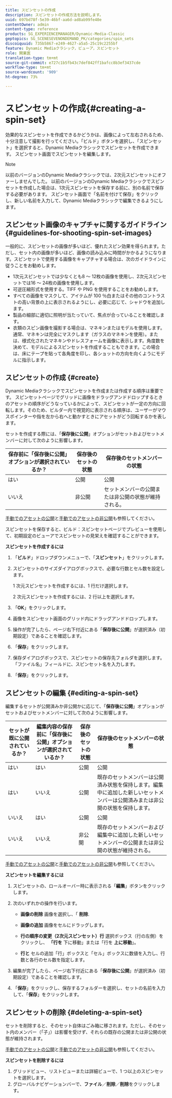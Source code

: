 ```yaml
---
title: スピンセットの作成
description: スピンセットの作成方法を説明します。
uuid: 697bd78f-5e39-46bf-aa6d-ad8ab99fe40e
contentOwner: admin
content-type: reference
products: SG_EXPERIENCEMANAGER/Dynamic-Media-Classic
geptopics: SG_SCENESEVENONDEMAND_PK/categories/spin_sets
discoiquuid: 735b5867-e249-4627-a5a5-25c19c2255bf
feature: Dynamic Mediaクラシック，ビューア，スピンセット
role: 開業医
translation-type: tm+mt
source-git-commit: e727c1b5fb43c7def842ff1bafcc8b3ef3437cde
workflow-type: tm+mt
source-wordcount: '909'
ht-degree: 73%

---
```



# スピンセットの作成{#creating-a-spin-set}

効果的なスピンセットを作成できるかどうかは、画像によって左右されるため、十分注意して撮影を行ってください。「ビルド」ボタンを選択し、「スピンセット」を選択すると、Dynamic Mediaクラシックでスピンセットを作成できます。 スピンセット画面でスピンセットを編集します。

>[!NOTE]
>
>以前のバージョンのDynamic Mediaクラシックでは、2次元スピンセットにオファーしませんでした。 以前のバージョンのDynamic Mediaクラシックでスピンセットを作成した場合は、1次元スピンセットを保存する前に、別の名前で保存する必要があります。 スピンセット画面で「名前を付けて保存」をクリックし、新しい名前を入力して、Dynamic Mediaクラシックで編集できるようにします。

## スピンセット画像のキャプチャに関するガイドライン {#guidelines-for-shooting-spin-set-images}

一般的に、スピンセットの画像が多いほど、優れたスピン効果を得られます。ただし、セット内の画像が多いほど、画像の読み込みに時間がかかるようになります。スピンセットで使用する画像をキャプチャする場合は、次のガイドラインに従うことをお勧めします。

* 1次元スピンセットでは少なくとも8 ～ 12枚の画像を使用し、2次元スピンセットでは16 ～ 24枚の画像を使用します。
* 可逆圧縮形式を使用する。TIFF や PNG を使用することをお勧めします。
* すべての画像をマスクして、アイテムが 100 ％白またはその他のコントラストの高い背景の上に表示されるようにし、必要に応じて、シャドウを追加します。
* 製品の細部に適切に照明が当たっていて、焦点が合っていることを確認します。
* 衣類のスピン画像を撮影する場合は、マネキンまたはモデルを使用します。通常、マネキンは完全にマスクします（ガラスのマネキンを使用）。または、様式化されたマネキンやドレスフォームを画像に表示します。角度数を決めて、モデルによるスピンセットを作成することもできます。この場合は、床にテープを貼って各角度を印し、各ショットの方向を向くようにモデルに指示します。

## スピンセットの作成  {#create}

Dynamic Mediaクラシックでスピンセットを作成または作成する順序は重要です。 スピンセットページでグリッドに画像をドラッグアンドドロップするときのアセットの順序がどうなっているかによって、スピンセットが一定の方向に回転します。そのため、ビルダー内で視覚的に表示される順序は、ユーザーがマウスポインターや指を左から右へと動かすときにアセットがどう回転するかを表します。

セットを作成する際には、「**保存後に公開**」オプションがセットおよびセットメンバーに対して次のように影響します。

| 保存前に「保存後に公開」オプションが選択されているか？ | 保存後のセットの状態 | 保存後のセットメンバーの状態 |
|--- |--- |--- |
| はい | 公開 | 公開 |
| いいえ | 非公開 | セットメンバーの公開または非公開の状態が維持される。 |

[手動でのアセットの公開](publishing-files.md#manually-publishing-assets)と[手動でのアセットの非公開](publishing-files.md#manually-unpublishing-assets)も参照してください。

スピンセットを保存すると、ビルド：スピンセットページでプレビューを使用して、初期設定のビューアでスピンセットの見栄えを確認することができます。

**スピンセットを作成するには**

1. 「**ビルド**」ドロップダウンメニューで、「**スピンセット**」をクリックします。
1. スピンセットのサイズダイアログボックスで、必要な行数とセル数を設定します。

   1 次元スピンセットを作成するには、1 行だけ選択します。

   2 次元スピンセットを作成するには、2 行以上を選択します。

1. 「**OK**」をクリックします。
1. 画像をスピンセット画面のグリッド内にドラッグアンドドロップします。
1. 操作が完了したら、ページ右下付近にある「**保存後に公開**」が選択済み（初期設定）であることを確認します。
1. 「**保存**」をクリックします。
1. 保存ダイアログボックスで、スピンセットの保存先フォルダを選択します。「ファイル名」フィールドに、スピンセット名を入力します。
1. 「**保存**」をクリックします。

## スピンセットの編集  {#editing-a-spin-set}

編集するセットが公開済みか非公開かに応じて、「**保存後に公開**」オプションがセットおよびセットメンバーに対して次のように影響します。

| セットが既に公開されているか？ | 編集内容の保存前に「保存後に公開」オプションが選択されているか？ | 保存後のセットの状態 | 保存後のセットメンバーの状態 |
|--- |--- |--- |--- |
| はい | はい | 公開 | 公開 |
| はい | いいえ | 公開 | 既存のセットメンバーは公開済み状態を保持します。編集中に追加した新しいセットメンバーは公開済みまたは非公開の状態を保持します。 |
| いいえ | はい | 公開 | 公開 |
| いいえ | いいえ | 非公開 | 既存のセットメンバーおよび編集中に追加した新しいセットメンバーの公開または非公開の状態が維持される。 |

[手動でのアセットの公開](publishing-files.md#manually-publishing-assets)と[手動でのアセットの非公開](publishing-files.md#manually-unpublishing-assets)も参照してください。

**スピンセットを編集するには**

1. スピンセットの、ロールオーバー時に表示される「**編集**」ボタンをクリックします。
1. 次のいずれかの操作を行います。

   * **画像の削除**
画像を選択し、「 
**削除**.

   * **画像の追加**
画像をセルにドラッグします。

   * **行の順序の変更（2次元スピンセット）行**
選択ボックス（行の左側）をクリックし、 
**「行を** 下に移動」または「行を **上に移動**」。

   * **行と**
セルの追加「行」ボックスと「セル」ボックスに数値を入力し、行数と各行のセル数を指定します。

1. 編集が完了したら、ページ右下付近にある「**保存後に公開**」が選択済み（初期設定）であることを確認します。
1. 「**保存**」をクリックし、保存するフォルダーを選択し、セットの名前を入力して、「**保存**」をクリックします。

## スピンセットの削除  {#deleting-a-spin-set}

セットを削除すると、そのセット自体はごみ箱に移されます。ただし、そのセット内のメンバー（「子」）は影響を受けず、それらの既存の公開または非公開の状態が維持されます。

[手動でのアセットの公開](publishing-files.md#manually-publishing-assets)と[手動でのアセットの非公開](publishing-files.md#manually-unpublishing-assets)も参照してください。

**スピンセットを削除するには**

1. グリッドビュー、リストビューまたは詳細ビューで、1 つ以上のスピンセットを選択します。
1. グローバルナビゲーションバーで、**ファイル**／**削除**／**削除**&#x200B;をクリックします。

